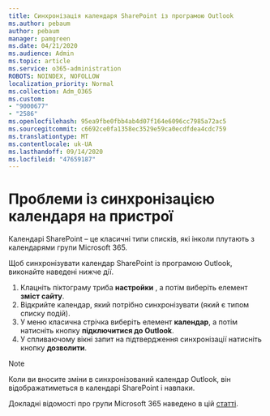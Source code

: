 ```yaml
---
title: Синхронізація календаря SharePoint із програмою Outlook
ms.author: pebaum
author: pebaum
manager: pamgreen
ms.date: 04/21/2020
ms.audience: Admin
ms.topic: article
ms.service: o365-administration
ROBOTS: NOINDEX, NOFOLLOW
localization_priority: Normal
ms.collection: Adm_O365
ms.custom:
- "9000677"
- "2586"
ms.openlocfilehash: 95ea9fbe0fbb4ab4d07f164e6096cc7985a72ac5
ms.sourcegitcommit: c6692ce0fa1358ec3529e59ca0ecdfdea4cdc759
ms.translationtype: MT
ms.contentlocale: uk-UA
ms.lasthandoff: 09/14/2020
ms.locfileid: "47659187"
---
```

# <a name="issues-synchronizing-your-calendar-to-devices"></a>Проблеми із синхронізацією календаря на пристрої

Календарі SharePoint – це класичні типи списків, які інколи плутають з календарями групи Microsoft 365.

Щоб синхронізувати календар SharePoint із програмою Outlook, виконайте наведені нижче дії.

1. Клацніть піктограму триба **настройки** , а потім виберіть елемент **зміст сайту**.
2. Відкрийте календар, який потрібно синхронізувати (який є типом списку подій).
3. У меню класична стрічка виберіть елемент **календар**, а потім натисніть кнопку **підключитися до Outlook**.
4. У спливаючому вікні запит на підтвердження синхронізації натисніть кнопку **дозволити**.

>[!Note]
> Коли ви вносите зміни в синхронізований календар Outlook, він відображатиметься в календарі SharePoint і навпаки.

Докладні відомості про групи Microsoft 365 наведено в цій [статті](https://support.office.com/article/Learn-about-Office-365-groups-b565caa1-5c40-40ef-9915-60fdb2d97fa2).
